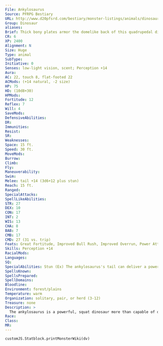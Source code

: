 ```yaml
---
File: Ankylosaurus
Source: PFRPG Bestiary
URL: http://www.d20pfsrd.com/bestiary/monster-listings/animals/dinosaur/ankylosaurus
Group: Dinosaur
aliases: 
Brief: Thick bony plates armor the domelike back of this quadrupedal dinosaur, its powerfully muscled tail ending in a bony club.
CR: 6
XP: 2400
Alignment: N
Size: Huge
Type: animal
SubType: 
Initiative: 0
Senses: low-light vision, scent; Perception +14
Aura: 
AC: 22, touch 8, flat-footed 22
ACMods: (+14 natural, -2 size)
HP: 75
HD: (10d8+30)
HPMods: 
Fortitude: 12
Reflex: 7
Will: 4
SaveMods: 
DefensiveAbilities: 
DR: 
Immunities: 
Resist: 
SR: 
Weaknesses: 
Space: 15 ft.
Speed: 30 ft.
MoveMods: 
Burrow: 
Climb: 
Fly: 
Maneuverability: 
Swim: 
Melee: tail +14 (3d6+12 plus stun)
Reach: 15 ft.
Ranged: 
SpecialAttacks: 
SpellLikeAbilities: 
STR: 27
DEX: 10
CON: 17
INT: 2
WIS: 13
CHA: 8
BAB: 7
CMB: 17
CMD: 27 (31 vs. trip)
Feats: Great Fortitude, Improved Bull Rush, Improved Overrun, Power Attack, Weapon Focus (tail)
Skills: Perception +14
RacialMods: 
Languages: 
SQ: 
SpecialAbilities: Stun (Ex) The ankylosaurus's tail can deliver a powerful, stunning blow. A creature struck by this attack must make a DC 23 save or be dazed for 1 round. If the strike is a critical hit and the target fails its save, it is instead stunned for 1d4 rounds. The save DC is Strength-based.
SpellsKnown: 
SpellsPrepared: 
SpellDomains: 
Bloodline: 
Environment: forest/plains
Temperature: warm
Organization: solitary, pair, or herd (3-12)
Treasure: none
Description: >
  The ankylosaurus is a powerful, squat dinosaur more than capable of defending itself against enemies. Its back is heavily armored with thick bony plates and spikes. A solid blow from an ankylosaurus's tail can leave most creatures stunned long enough for the armored dinosaur to make good an escape, although once confronted, most ankylosauruses are too ill-tempered and stubborn to flee. Instead, they stand their ground and use their tails to great effect in battle. An ankylosaurus is 30 feet long and weighs 6,000 pounds. Ankylosaurus Companions Starting Statistics: Size Medium; Speed 30 ft.; AC +9 natural armor; Attack tail (1d6); Ability Scores Str 10, Dex 14, Con 9, Int 2, Wis 12, Cha 8; Special Qualities low-light vision, scent. 7th-Level Advancement: Size Large; AC +2 natural armor; Attack tail (2d6); Ability Scores Str +8, Dex -2, Con +4; Special Qualities stun.
Race: 
Class: 
MR: 
---
```

```dataviewjs
customJS.Statblock.printMonsterWiki(dv)
```
